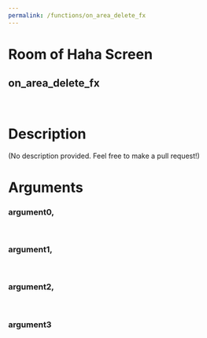 ```yaml
---
permalink: /functions/on_area_delete_fx
---
```

# Room of Haha Screen  
## on_area_delete_fx  
&nbsp;  
# Description  
(No description provided. Feel free to make a pull request!) 
&nbsp;  
# Arguments
### argument0, 

&nbsp;  
### argument1, 

&nbsp;  
### argument2, 

&nbsp;  
### argument3

&nbsp;  


